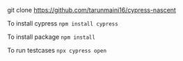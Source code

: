 git clone https://github.com/tarunmaini16/cypress-nascent

To install cypress `npm install cypress`

To install package `npm install`

To run testcases `npx cypress open`